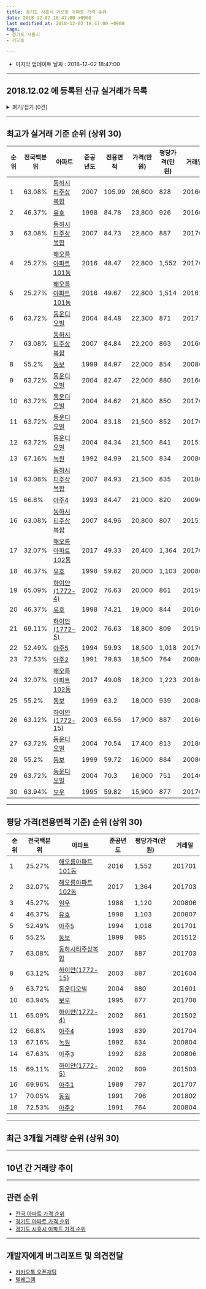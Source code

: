 ```yaml
---
title: 경기도 시흥시 거모동 아파트 가격 순위
date: 2018-12-02 18:47:00 +0900
last_modified_at: 2018-12-02 18:47:00 +0900
tags:
- 경기도 시흥시
- 거모동

---
```


* 마지막 업데이트 날짜 : 2018-12-02 18:47:00

---

## 2018.12.02 에 등록된 신규 실거래가 목록

<details>
<summary>펴기/접기 (0건)</summary>
<div markdown="1">

|아파트|전국백분위|준공년도|전용면적|가격(만원)|평당가격(만원)|거래일|
|---|---|---|---|---|---|---|
|없음|||||||


</div>
</details>

---

## 최고가 실거래 기준 순위 (상위 30)


|순위|전국백분위|아파트|준공년도|전용면적|가격(만원)|평당가격(만원)|거래일|
|---|---|---|---|---|---|---|---|
|1|63.08%|[동하시티주상복합](https://search.naver.com/search.naver?query=%EA%B2%BD%EA%B8%B0%EB%8F%84+%EC%8B%9C%ED%9D%A5%EC%8B%9C+%EA%B1%B0%EB%AA%A8%EB%8F%99+%EB%8F%99%ED%95%98%EC%8B%9C%ED%8B%B0%EC%A3%BC%EC%83%81%EB%B3%B5%ED%95%A9)|2007|105.99|26,600|828|201608|
|2|46.37%|[유호](https://search.naver.com/search.naver?query=%EA%B2%BD%EA%B8%B0%EB%8F%84+%EC%8B%9C%ED%9D%A5%EC%8B%9C+%EA%B1%B0%EB%AA%A8%EB%8F%99+%EC%9C%A0%ED%98%B8)|1998|84.78|23,800|926|201605|
|3|63.08%|[동하시티주상복합](https://search.naver.com/search.naver?query=%EA%B2%BD%EA%B8%B0%EB%8F%84+%EC%8B%9C%ED%9D%A5%EC%8B%9C+%EA%B1%B0%EB%AA%A8%EB%8F%99+%EB%8F%99%ED%95%98%EC%8B%9C%ED%8B%B0%EC%A3%BC%EC%83%81%EB%B3%B5%ED%95%A9)|2007|84.73|22,800|887|201703|
|4|25.27%|[해오름아파트101동](https://search.naver.com/search.naver?query=%EA%B2%BD%EA%B8%B0%EB%8F%84+%EC%8B%9C%ED%9D%A5%EC%8B%9C+%EA%B1%B0%EB%AA%A8%EB%8F%99+%ED%95%B4%EC%98%A4%EB%A6%84%EC%95%84%ED%8C%8C%ED%8A%B8101%EB%8F%99)|2016|48.47|22,800|1,552|201701|
|5|25.27%|[해오름아파트101동](https://search.naver.com/search.naver?query=%EA%B2%BD%EA%B8%B0%EB%8F%84+%EC%8B%9C%ED%9D%A5%EC%8B%9C+%EA%B1%B0%EB%AA%A8%EB%8F%99+%ED%95%B4%EC%98%A4%EB%A6%84%EC%95%84%ED%8C%8C%ED%8A%B8101%EB%8F%99)|2016|49.67|22,800|1,514|201611|
|6|63.72%|[동운디오빌](https://search.naver.com/search.naver?query=%EA%B2%BD%EA%B8%B0%EB%8F%84+%EC%8B%9C%ED%9D%A5%EC%8B%9C+%EA%B1%B0%EB%AA%A8%EB%8F%99+%EB%8F%99%EC%9A%B4%EB%94%94%EC%98%A4%EB%B9%8C)|2004|84.48|22,300|871|201711|
|7|63.08%|[동하시티주상복합](https://search.naver.com/search.naver?query=%EA%B2%BD%EA%B8%B0%EB%8F%84+%EC%8B%9C%ED%9D%A5%EC%8B%9C+%EA%B1%B0%EB%AA%A8%EB%8F%99+%EB%8F%99%ED%95%98%EC%8B%9C%ED%8B%B0%EC%A3%BC%EC%83%81%EB%B3%B5%ED%95%A9)|2007|84.84|22,200|863|201608|
|8|55.2%|[동보](https://search.naver.com/search.naver?query=%EA%B2%BD%EA%B8%B0%EB%8F%84+%EC%8B%9C%ED%9D%A5%EC%8B%9C+%EA%B1%B0%EB%AA%A8%EB%8F%99+%EB%8F%99%EB%B3%B4)|1999|84.97|22,000|854|200802|
|9|63.72%|[동운디오빌](https://search.naver.com/search.naver?query=%EA%B2%BD%EA%B8%B0%EB%8F%84+%EC%8B%9C%ED%9D%A5%EC%8B%9C+%EA%B1%B0%EB%AA%A8%EB%8F%99+%EB%8F%99%EC%9A%B4%EB%94%94%EC%98%A4%EB%B9%8C)|2004|82.47|22,000|880|201601|
|10|63.72%|[동운디오빌](https://search.naver.com/search.naver?query=%EA%B2%BD%EA%B8%B0%EB%8F%84+%EC%8B%9C%ED%9D%A5%EC%8B%9C+%EA%B1%B0%EB%AA%A8%EB%8F%99+%EB%8F%99%EC%9A%B4%EB%94%94%EC%98%A4%EB%B9%8C)|2004|84.62|21,800|850|201705|
|11|63.72%|[동운디오빌](https://search.naver.com/search.naver?query=%EA%B2%BD%EA%B8%B0%EB%8F%84+%EC%8B%9C%ED%9D%A5%EC%8B%9C+%EA%B1%B0%EB%AA%A8%EB%8F%99+%EB%8F%99%EC%9A%B4%EB%94%94%EC%98%A4%EB%B9%8C)|2004|83.18|21,500|852|201709|
|12|63.72%|[동운디오빌](https://search.naver.com/search.naver?query=%EA%B2%BD%EA%B8%B0%EB%8F%84+%EC%8B%9C%ED%9D%A5%EC%8B%9C+%EA%B1%B0%EB%AA%A8%EB%8F%99+%EB%8F%99%EC%9A%B4%EB%94%94%EC%98%A4%EB%B9%8C)|2004|84.34|21,500|841|201511|
|13|67.16%|[녹원](https://search.naver.com/search.naver?query=%EA%B2%BD%EA%B8%B0%EB%8F%84+%EC%8B%9C%ED%9D%A5%EC%8B%9C+%EA%B1%B0%EB%AA%A8%EB%8F%99+%EB%85%B9%EC%9B%90)|1992|84.99|21,500|834|200804|
|14|63.08%|[동하시티주상복합](https://search.naver.com/search.naver?query=%EA%B2%BD%EA%B8%B0%EB%8F%84+%EC%8B%9C%ED%9D%A5%EC%8B%9C+%EA%B1%B0%EB%AA%A8%EB%8F%99+%EB%8F%99%ED%95%98%EC%8B%9C%ED%8B%B0%EC%A3%BC%EC%83%81%EB%B3%B5%ED%95%A9)|2007|84.93|21,500|835|201805|
|15|66.8%|[아주4](https://search.naver.com/search.naver?query=%EA%B2%BD%EA%B8%B0%EB%8F%84+%EC%8B%9C%ED%9D%A5%EC%8B%9C+%EA%B1%B0%EB%AA%A8%EB%8F%99+%EC%95%84%EC%A3%BC4)|1993|84.47|21,000|820|200902|
|16|63.08%|[동하시티주상복합](https://search.naver.com/search.naver?query=%EA%B2%BD%EA%B8%B0%EB%8F%84+%EC%8B%9C%ED%9D%A5%EC%8B%9C+%EA%B1%B0%EB%AA%A8%EB%8F%99+%EB%8F%99%ED%95%98%EC%8B%9C%ED%8B%B0%EC%A3%BC%EC%83%81%EB%B3%B5%ED%95%A9)|2007|84.96|20,800|807|201511|
|17|32.07%|[해오름아파트102동](https://search.naver.com/search.naver?query=%EA%B2%BD%EA%B8%B0%EB%8F%84+%EC%8B%9C%ED%9D%A5%EC%8B%9C+%EA%B1%B0%EB%AA%A8%EB%8F%99+%ED%95%B4%EC%98%A4%EB%A6%84%EC%95%84%ED%8C%8C%ED%8A%B8102%EB%8F%99)|2017|49.33|20,400|1,364|201703|
|18|46.37%|[유호](https://search.naver.com/search.naver?query=%EA%B2%BD%EA%B8%B0%EB%8F%84+%EC%8B%9C%ED%9D%A5%EC%8B%9C+%EA%B1%B0%EB%AA%A8%EB%8F%99+%EC%9C%A0%ED%98%B8)|1998|59.82|20,000|1,103|200807|
|19|65.09%|[하이얀(1772-4)](https://search.naver.com/search.naver?query=%EA%B2%BD%EA%B8%B0%EB%8F%84+%EC%8B%9C%ED%9D%A5%EC%8B%9C+%EA%B1%B0%EB%AA%A8%EB%8F%99+%ED%95%98%EC%9D%B4%EC%96%80%281772-4%29)|2002|76.63|20,000|861|201502|
|20|46.37%|[유호](https://search.naver.com/search.naver?query=%EA%B2%BD%EA%B8%B0%EB%8F%84+%EC%8B%9C%ED%9D%A5%EC%8B%9C+%EA%B1%B0%EB%AA%A8%EB%8F%99+%EC%9C%A0%ED%98%B8)|1998|74.21|19,000|844|201605|
|21|69.11%|[하이얀(1772-5)](https://search.naver.com/search.naver?query=%EA%B2%BD%EA%B8%B0%EB%8F%84+%EC%8B%9C%ED%9D%A5%EC%8B%9C+%EA%B1%B0%EB%AA%A8%EB%8F%99+%ED%95%98%EC%9D%B4%EC%96%80%281772-5%29)|2002|76.63|18,800|809|201503|
|22|52.49%|[아주5](https://search.naver.com/search.naver?query=%EA%B2%BD%EA%B8%B0%EB%8F%84+%EC%8B%9C%ED%9D%A5%EC%8B%9C+%EA%B1%B0%EB%AA%A8%EB%8F%99+%EC%95%84%EC%A3%BC5)|1994|59.93|18,500|1,018|201701|
|23|72.53%|[아주2](https://search.naver.com/search.naver?query=%EA%B2%BD%EA%B8%B0%EB%8F%84+%EC%8B%9C%ED%9D%A5%EC%8B%9C+%EA%B1%B0%EB%AA%A8%EB%8F%99+%EC%95%84%EC%A3%BC2)|1991|79.83|18,500|764|200804|
|24|32.07%|[해오름아파트102동](https://search.naver.com/search.naver?query=%EA%B2%BD%EA%B8%B0%EB%8F%84+%EC%8B%9C%ED%9D%A5%EC%8B%9C+%EA%B1%B0%EB%AA%A8%EB%8F%99+%ED%95%B4%EC%98%A4%EB%A6%84%EC%95%84%ED%8C%8C%ED%8A%B8102%EB%8F%99)|2017|49.08|18,200|1,223|201802|
|25|55.2%|[동보](https://search.naver.com/search.naver?query=%EA%B2%BD%EA%B8%B0%EB%8F%84+%EC%8B%9C%ED%9D%A5%EC%8B%9C+%EA%B1%B0%EB%AA%A8%EB%8F%99+%EB%8F%99%EB%B3%B4)|1999|63.2|18,000|939|200807|
|26|63.12%|[하이얀(1772-15)](https://search.naver.com/search.naver?query=%EA%B2%BD%EA%B8%B0%EB%8F%84+%EC%8B%9C%ED%9D%A5%EC%8B%9C+%EA%B1%B0%EB%AA%A8%EB%8F%99+%ED%95%98%EC%9D%B4%EC%96%80%281772-15%29)|2003|66.56|17,900|887|201604|
|27|63.72%|[동운디오빌](https://search.naver.com/search.naver?query=%EA%B2%BD%EA%B8%B0%EB%8F%84+%EC%8B%9C%ED%9D%A5%EC%8B%9C+%EA%B1%B0%EB%AA%A8%EB%8F%99+%EB%8F%99%EC%9A%B4%EB%94%94%EC%98%A4%EB%B9%8C)|2004|70.54|17,400|813|201809|
|28|55.2%|[동보](https://search.naver.com/search.naver?query=%EA%B2%BD%EA%B8%B0%EB%8F%84+%EC%8B%9C%ED%9D%A5%EC%8B%9C+%EA%B1%B0%EB%AA%A8%EB%8F%99+%EB%8F%99%EB%B3%B4)|1999|59.72|16,000|884|200803|
|29|63.72%|[동운디오빌](https://search.naver.com/search.naver?query=%EA%B2%BD%EA%B8%B0%EB%8F%84+%EC%8B%9C%ED%9D%A5%EC%8B%9C+%EA%B1%B0%EB%AA%A8%EB%8F%99+%EB%8F%99%EC%9A%B4%EB%94%94%EC%98%A4%EB%B9%8C)|2004|70.3|16,000|751|201401|
|30|63.94%|[보우](https://search.naver.com/search.naver?query=%EA%B2%BD%EA%B8%B0%EB%8F%84+%EC%8B%9C%ED%9D%A5%EC%8B%9C+%EA%B1%B0%EB%AA%A8%EB%8F%99+%EB%B3%B4%EC%9A%B0)|1995|59.82|15,900|877|201708|


---

## 평당 가격(전용면적 기준) 순위 (상위 30)


|순위|전국백분위|아파트|준공년도|평당가격(만원)|거래일|
|---|---|---|---|---|---|
|1|25.27%|[해오름아파트101동](https://search.naver.com/search.naver?query=%EA%B2%BD%EA%B8%B0%EB%8F%84+%EC%8B%9C%ED%9D%A5%EC%8B%9C+%EA%B1%B0%EB%AA%A8%EB%8F%99+%ED%95%B4%EC%98%A4%EB%A6%84%EC%95%84%ED%8C%8C%ED%8A%B8101%EB%8F%99)|2016|1,552|201701|
|2|32.07%|[해오름아파트102동](https://search.naver.com/search.naver?query=%EA%B2%BD%EA%B8%B0%EB%8F%84+%EC%8B%9C%ED%9D%A5%EC%8B%9C+%EA%B1%B0%EB%AA%A8%EB%8F%99+%ED%95%B4%EC%98%A4%EB%A6%84%EC%95%84%ED%8C%8C%ED%8A%B8102%EB%8F%99)|2017|1,364|201703|
|3|45.27%|[일우](https://search.naver.com/search.naver?query=%EA%B2%BD%EA%B8%B0%EB%8F%84+%EC%8B%9C%ED%9D%A5%EC%8B%9C+%EA%B1%B0%EB%AA%A8%EB%8F%99+%EC%9D%BC%EC%9A%B0)|1988|1,120|200806|
|4|46.37%|[유호](https://search.naver.com/search.naver?query=%EA%B2%BD%EA%B8%B0%EB%8F%84+%EC%8B%9C%ED%9D%A5%EC%8B%9C+%EA%B1%B0%EB%AA%A8%EB%8F%99+%EC%9C%A0%ED%98%B8)|1998|1,103|200807|
|5|52.49%|[아주5](https://search.naver.com/search.naver?query=%EA%B2%BD%EA%B8%B0%EB%8F%84+%EC%8B%9C%ED%9D%A5%EC%8B%9C+%EA%B1%B0%EB%AA%A8%EB%8F%99+%EC%95%84%EC%A3%BC5)|1994|1,018|201701|
|6|55.2%|[동보](https://search.naver.com/search.naver?query=%EA%B2%BD%EA%B8%B0%EB%8F%84+%EC%8B%9C%ED%9D%A5%EC%8B%9C+%EA%B1%B0%EB%AA%A8%EB%8F%99+%EB%8F%99%EB%B3%B4)|1999|985|201512|
|7|63.08%|[동하시티주상복합](https://search.naver.com/search.naver?query=%EA%B2%BD%EA%B8%B0%EB%8F%84+%EC%8B%9C%ED%9D%A5%EC%8B%9C+%EA%B1%B0%EB%AA%A8%EB%8F%99+%EB%8F%99%ED%95%98%EC%8B%9C%ED%8B%B0%EC%A3%BC%EC%83%81%EB%B3%B5%ED%95%A9)|2007|887|201703|
|8|63.12%|[하이얀(1772-15)](https://search.naver.com/search.naver?query=%EA%B2%BD%EA%B8%B0%EB%8F%84+%EC%8B%9C%ED%9D%A5%EC%8B%9C+%EA%B1%B0%EB%AA%A8%EB%8F%99+%ED%95%98%EC%9D%B4%EC%96%80%281772-15%29)|2003|887|201604|
|9|63.72%|[동운디오빌](https://search.naver.com/search.naver?query=%EA%B2%BD%EA%B8%B0%EB%8F%84+%EC%8B%9C%ED%9D%A5%EC%8B%9C+%EA%B1%B0%EB%AA%A8%EB%8F%99+%EB%8F%99%EC%9A%B4%EB%94%94%EC%98%A4%EB%B9%8C)|2004|880|201601|
|10|63.94%|[보우](https://search.naver.com/search.naver?query=%EA%B2%BD%EA%B8%B0%EB%8F%84+%EC%8B%9C%ED%9D%A5%EC%8B%9C+%EA%B1%B0%EB%AA%A8%EB%8F%99+%EB%B3%B4%EC%9A%B0)|1995|877|201708|
|11|65.09%|[하이얀(1772-4)](https://search.naver.com/search.naver?query=%EA%B2%BD%EA%B8%B0%EB%8F%84+%EC%8B%9C%ED%9D%A5%EC%8B%9C+%EA%B1%B0%EB%AA%A8%EB%8F%99+%ED%95%98%EC%9D%B4%EC%96%80%281772-4%29)|2002|861|201502|
|12|66.8%|[아주4](https://search.naver.com/search.naver?query=%EA%B2%BD%EA%B8%B0%EB%8F%84+%EC%8B%9C%ED%9D%A5%EC%8B%9C+%EA%B1%B0%EB%AA%A8%EB%8F%99+%EC%95%84%EC%A3%BC4)|1993|839|201704|
|13|67.16%|[녹원](https://search.naver.com/search.naver?query=%EA%B2%BD%EA%B8%B0%EB%8F%84+%EC%8B%9C%ED%9D%A5%EC%8B%9C+%EA%B1%B0%EB%AA%A8%EB%8F%99+%EB%85%B9%EC%9B%90)|1992|834|200804|
|14|67.63%|[아주3](https://search.naver.com/search.naver?query=%EA%B2%BD%EA%B8%B0%EB%8F%84+%EC%8B%9C%ED%9D%A5%EC%8B%9C+%EA%B1%B0%EB%AA%A8%EB%8F%99+%EC%95%84%EC%A3%BC3)|1992|828|200806|
|15|69.11%|[하이얀(1772-5)](https://search.naver.com/search.naver?query=%EA%B2%BD%EA%B8%B0%EB%8F%84+%EC%8B%9C%ED%9D%A5%EC%8B%9C+%EA%B1%B0%EB%AA%A8%EB%8F%99+%ED%95%98%EC%9D%B4%EC%96%80%281772-5%29)|2002|809|201503|
|16|69.96%|[아주1](https://search.naver.com/search.naver?query=%EA%B2%BD%EA%B8%B0%EB%8F%84+%EC%8B%9C%ED%9D%A5%EC%8B%9C+%EA%B1%B0%EB%AA%A8%EB%8F%99+%EC%95%84%EC%A3%BC1)|1989|797|201707|
|17|70.05%|[동원](https://search.naver.com/search.naver?query=%EA%B2%BD%EA%B8%B0%EB%8F%84+%EC%8B%9C%ED%9D%A5%EC%8B%9C+%EA%B1%B0%EB%AA%A8%EB%8F%99+%EB%8F%99%EC%9B%90)|1991|796|201802|
|18|72.53%|[아주2](https://search.naver.com/search.naver?query=%EA%B2%BD%EA%B8%B0%EB%8F%84+%EC%8B%9C%ED%9D%A5%EC%8B%9C+%EA%B1%B0%EB%AA%A8%EB%8F%99+%EC%95%84%EC%A3%BC2)|1991|764|200804|


---

## 최근 3개월 거래량 순위 (상위 30)


<div style="width:100%;">
    <canvas id="deal_count_ranking" height="250"></canvas>
</div>


<script>
new Chart(document.getElementById("deal_count_ranking"), {
    type: 'horizontalBar',
    data: {
        labels: ['동보', '일우', '아주4', '유호', '동원', '보우', '녹원'],
        datasets: [{
            label: '실거래 수',
            data: [11, 4, 2, 1, 1, 1, 1],
            borderColor: "rgba(255, 0, 128, 1)",
            backgroundColor: "rgba(255, 0, 128, 0.5)",
            fill: false,
        }]
    },
    options: {
        responsive: true,
        title: {
            display: true,
            text: '최근 3개월 거래량 순위'
        },
        tooltips: {
            mode: 'index',
            intersect: false,
            callbacks: {
                title: function(tooltipItems, data) {
                    return "실거래 수:";
                },
                label: function(tooltipItem, data) {
                    return data.labels[tooltipItem.index] + ": " + tooltipItem.xLabel;
                }
            }
        },
        hover: {
            mode: 'nearest',
            intersect: true
        },
        scales: {
            xAxes: [{
                display: true,
                scaleLabel: {
                    display: true,
                    labelString: '실거래 수'
                },
                ticks: {
                    suggestedMin: 0,
                }
            }],
            yAxes: [{
                display: true,
                ticks: {
                    autoSkip: false,
                    callback: function(value, index, values) {
                        if (value.length > 15)
                            return value.substr(0, 13) + "...";
                        else
                            return value;
                    }
                },
                scaleLabel: {
                    display: false,
                }
            }]
        }
    }
});

</script>


---

## 10년 간 거래량 추이


<div style="width:100%;">
    <canvas id="deal_progress" height="250"></canvas>
</div>

<script>
new Chart(document.getElementById("deal_progress"), {
    type: 'line',
    data: {
        labels: ['200812','200901','200902','200903','200904','200905','200906','200907','200908','200909','200910','200911','200912','201001','201002','201003','201004','201005','201006','201007','201008','201009','201010','201011','201012','201101','201102','201103','201104','201105','201106','201107','201108','201109','201110','201111','201112','201201','201202','201203','201204','201205','201206','201207','201208','201209','201210','201211','201212','201301','201302','201303','201304','201305','201306','201307','201308','201309','201310','201311','201312','201401','201402','201403','201404','201405','201406','201407','201408','201409','201410','201411','201412','201501','201502','201503','201504','201505','201506','201507','201508','201509','201510','201511','201512','201601','201602','201603','201604','201605','201606','201607','201608','201609','201610','201611','201612','201701','201702','201703','201704','201705','201706','201707','201708','201709','201710','201711','201712','201801','201802','201803','201804','201805','201806','201807','201808','201809','201810','201811','201812'],
        datasets: [{
            label: '실거래 수',
            pointRadius: 1,
            data: [4, 10, 14, 20, 28, 23, 49, 21, 35, 28, 21, 24, 20, 12, 24, 28, 17, 17, 12, 27, 11, 8, 37, 32, 19, 35, 28, 49, 30, 25, 35, 21, 51, 37, 30, 31, 21, 12, 25, 34, 23, 16, 19, 14, 17, 12, 24, 16, 14, 9, 17, 30, 19, 21, 28, 22, 15, 25, 28, 20, 15, 26, 38, 30, 22, 35, 30, 23, 35, 35, 21, 23, 21, 28, 26, 50, 30, 34, 38, 22, 31, 37, 29, 24, 23, 13, 22, 21, 20, 20, 26, 29, 32, 27, 27, 23, 22, 16, 24, 26, 22, 40, 32, 24, 22, 20, 15, 25, 23, 19, 17, 18, 6, 7, 12, 13, 16, 12, 15, 6, 0],
            borderColor: "rgba(255, 201, 14, 1)",
            backgroundColor: "rgba(255, 201, 14, 0.5)",
            fill: true,
        }]
    },
    options: {
        responsive: true,
        title: {
            display: true,
            text: '10년간 거래량 추이'
        },
        tooltips: {
            mode: 'index',
            intersect: false,
        },
        hover: {
            mode: 'nearest',
            intersect: true
        },
        scales: {
            xAxes: [{
                display: true,
                scaleLabel: {
                    display: true,
                    labelString: '년/월'
                }
            }],
            yAxes: [{
                display: true,
                ticks: {
                    suggestedMin: 0,
                },
                scaleLabel: {
                    display: true,
                    labelString: '실거래 수'
                }
            }]
        }
    }
});

</script>


---

## 관련 순위

- [전국 아파트 가격 순위](https://inasie.github.io/apt-ranking/전국)
- [경기도 아파트 가격 순위](https://inasie.github.io/apt-ranking/경기도)
- [경기도 시흥시 아파트 가격 순위](https://inasie.github.io/apt-ranking/경기도-시흥시)


---

## 개발자에게 버그리포트 및 의견전달

- [카카오톡 오픈채팅](https://open.kakao.com/o/gLJUAP4)
- [텔레그램](https://t.me/inasie)

